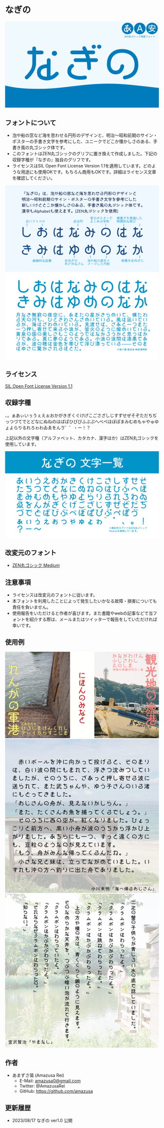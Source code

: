 # なぎの

![topImage](./images/A1.png)

## フォントについて

- 泡や船の窓など海を思わせる円形のデザインと、明治～昭和前期のサイン・ポスターの手書き文字を参考にした、ユニークでどこか懐かしさのある、手書き風の丸ゴシック体です。
- このフォントはZEN丸ゴシックのグリフに置き換えて作成しました。下記の収録字種が『なぎの』独自のグリフです。
- ライセンスはSIL Open Font License Version 1.1を適用しています。どのような用途にも使用OKです。もちろん商用もOKです。詳細はライセンス文章を確認してください。

![description1](./images/B1.png)
![description2](./images/D2.png)

## ライセンス

[SIL Open Font License Version 1.1](https://scripts.sil.org/cms/scripts/page.php?site_id=nrsi&id=OFL_web)

## 収録字種

、。ぁあぃいぅうぇえぉおかがきぎくぐけげこごさざしじすずせぜそぞただちぢっつづてでとどなにぬねのはばぱひびぴふぶぷへべぺほぼぽまみむめもゃやゅゆょよらりるれろゎわゐゑをんゔ゛゜・ー！？

上記以外の文字種（アルファベット、カタカナ、漢字ほか）はZEN丸ゴシックを使用しています。

![topImage](./images/D1.png)

## 改変元のフォント

- [ZEN丸ゴシック Medium](https://fonts.google.com/specimen/Zen+Maru+Gothic)

## 注意事項

- ライセンスは改変元のフォントに従います。
- 本フォントを利用したことによって発生したいかなる故障・損害についても責任を負いません。
- 使用報告をいただけると作者が喜びます。また書籍やwebの記事などで当フォントを紹介する際は、メールまたはツイッターで報告をしていただければ幸いです。

## 使用例

![sample](./images/C1.png)
![sample](./images/C2.png)
![sample](./images/C3.png)

## 作者

- あまずさ鴒 (Amazusa Rei)
  - E-Mail: amazusa0@gmail.com
  - Twitter: @AmazusaRei
  - GitHub: https://github.com/amazusa

## 更新履歴

- 2023/08/17  なぎの ver1.0 公開
